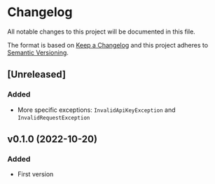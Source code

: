 # Changelog
All notable changes to this project will be documented in this file.

The format is based on [Keep a Changelog](http://keepachangelog.com/)
and this project adheres to [Semantic Versioning](http://semver.org/).

## [Unreleased]
### Added
- More specific exceptions: `InvalidApiKeyException` and `InvalidRequestException`

## v0.1.0 (2022-10-20)
### Added
- First version
